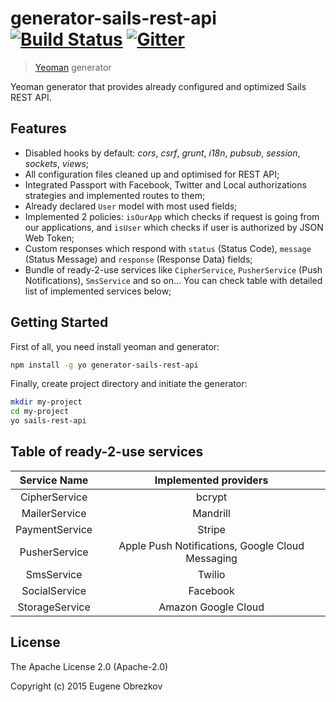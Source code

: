 # generator-sails-rest-api [![Build Status](https://secure.travis-ci.org/ghaiklor/generator-sails-rest-api.png?branch=master)](https://travis-ci.org/ghaiklor/generator-sails-rest-api) [![Gitter](https://badges.gitter.im/Join%20Chat.svg)](https://gitter.im/ghaiklor/generator-sails-rest-api?utm_source=badge&utm_medium=badge&utm_campaign=pr-badge&utm_content=badge)

> [Yeoman](http://yeoman.io) generator

Yeoman generator that provides already configured and optimized Sails REST API.

## Features

- Disabled hooks by default: *cors*, *csrf*, *grunt*, *i18n*, *pubsub*, *session*, *sockets*, *views*;
- All configuration files cleaned up and optimised for REST API;
- Integrated Passport with Facebook, Twitter and Local authorizations strategies and implemented routes to them;
- Already declared `User` model with most used fields;
- Implemented 2 policies: `isOurApp` which checks if request is going from our applications, and `isUser` which checks if user is authorized by JSON Web Token;
- Custom responses which respond with `status` (Status Code), `message` (Status Message) and `response` (Response Data) fields;
- Bundle of ready-2-use services like `CipherService`, `PusherService` (Push Notifications), `SmsService` and so on... You can check table with detailed list of implemented services below;

## Getting Started

First of all, you need install yeoman and generator:

```bash
npm install -g yo generator-sails-rest-api
```

Finally, create project directory and initiate the generator:

```bash
mkdir my-project
cd my-project
yo sails-rest-api
```

## Table of ready-2-use services

|  Service Name  |               Implemented providers              |
|:--------------:|:------------------------------------------------:|
|  CipherService | bcrypt                                           |
|  MailerService | Mandrill                                         |
| PaymentService | Stripe                                           |
|  PusherService | Apple Push Notifications, Google Cloud Messaging |
|   SmsService   | Twilio                                           |
|  SocialService | Facebook                                         |
| StorageService | Amazon Google Cloud                              |

## License

The Apache License 2.0 (Apache-2.0)

Copyright (c) 2015 Eugene Obrezkov
